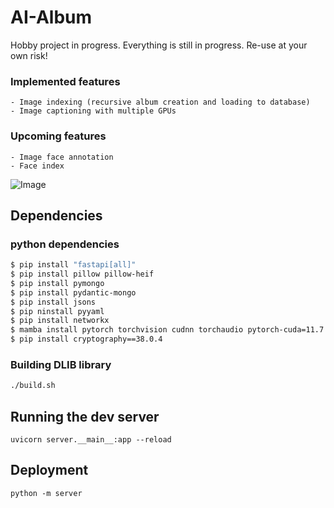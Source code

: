 # AI-Album

Hobby project in progress. Everything is still in progress. Re-use at your own risk!

### Implemented features
    - Image indexing (recursive album creation and loading to database)
    - Image captioning with multiple GPUs

### Upcoming features
    - Image face annotation
    - Face index


![Image](assets/test.png)

## Dependencies

### python dependencies

```bash
$ pip install "fastapi[all]"
$ pip install pillow pillow-heif
$ pip install pymongo
$ pip install pydantic-mongo
$ pip install jsons
$ pip ninstall pyyaml
$ pip install networkx
$ mamba install pytorch torchvision cudnn torchaudio pytorch-cuda=11.7 -c pytorch -c nvidia
$ pip install cryptography==38.0.4
```

### Building DLIB library

```bash
./build.sh
```

## Running the dev server

```
uvicorn server.__main__:app --reload
```

## Deployment

```
python -m server
```